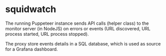 # squidwatch

The running Puppeteer instance sends API calls (helper class) to the monitor server (in NodeJS) on errors or events (URL discovered, URL process started, URL process stopped). 

The proxy store events details in a SQL database, which is used as source for a Grafana dashboard.
